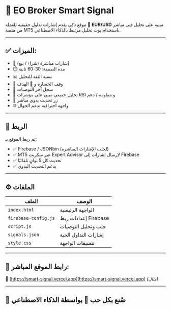 # 📡 EO Broker Smart Signal

موقع ذكي يقدم إشارات تداول حقيقية للعملة 💱 **EUR/USD** مبنية على تحليل فني مباشر من منصة MT5 باستخدام بوت تحليل مرتبط بالذكاء الاصطناعي.

---

## ✅ الميزات:

- 🔴 إشارات مباشرة (شراء / بيع)
- ⏱️ مدة الصفقة: 30-60 ثانية
- 📊 نسبة الثقة للتحليل
- 🛑 وقف الخسارة و 🎯 الهدف
- 📜 سجل آخر التوصيات
- 🧠 تحليل حقيقي مبني على مؤشرات RSI و مقاومة / دعم
- 🔄 زر تحديث يدوي مباشر
- 🌐 واجهة احترافية تدعم الجوال

---

## 🔌 الربط

تم ربط الموقع بـ:

- ✅ Firebase / JSONbin (لجلب الإشارات المباشرة)
- ✅ MT5 عبر سكربت Expert Advisor لإرسال إشارات إلى Firebase
- ✅ تحديث كل 5 ثوانٍ تلقائيًا
- ✅ يدعم التحديث اليدوي

---

## ⚙️ الملفات

| الملف              | الوصف                                |
|-------------------|----------------------------------------|
| `index.html`      | الواجهة الرئيسية                       |
| `firebase-config.js` | إعدادات ربط Firebase                   |
| `script.js`       | جلب وتحليل التوصيات                    |
| `signals.json`    | إشارات التداول الحية                    |
| `style.css`       | تنسيقات الواجهة                        |

---

## 🚀 رابط الموقع المباشر:

🔗 [https://smart-signal.vercel.app](https://smart-signal.vercel.app) *(مثال)*

---

## 🧠 صُنع بكل حب 💚 بواسطة الذكاء الاصطناعي
